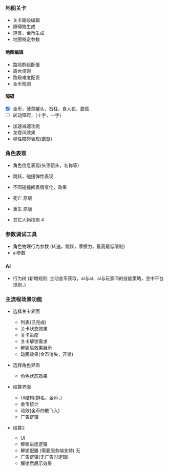 ### 地图关卡

- 关卡路段编辑
- 障碍物生成
- 道具，金币生成
- 地图特定参数

#### 地图编辑

- 路段群组配置
- 高台规则
- 路段难度配置
- 金币规则
  
#### 障碍
- [x] 金币，菠菜罐头，石柱，食人花，蘑菇
- [ ] 转动障碍，(十字，一字)
- 加速减速功能
- 龙卷风效果
- 弹性障碍表现(蘑菇)

### 角色表现

- 角色信息表现(头顶箭头，名称等)
- 跳跃，碰撞弹性表现
- 不同碰撞间表情变化，效果
- 死亡 原版
- 重生 原版

- 其它人物技能 4 
  
### 参数调试工具

- 角色物理行为参数 (转速，跳跃，摩擦力，最高最低限制)
- ai参数

### AI

- 行为树 (新增规则: 主动金币获取，ai与ai，ai与玩家间的技能策略，空中平台规则，)

### 主流程场景功能

- 选择关卡界面
  - 列表(已完成)
  - 关卡状态效果
  - 关卡进度
  - 关卡解锁需求
  - 解锁后效果展示
  - 动画效果(金币消失，开锁)

- 选择角色界面
  - 角色状态效果

- 结算界面
  - UI结构(排名，金币，)
  - 金币统计
  - 动效(金币四散飞入)
  - 广告逻辑

- 结算2
  - UI
  - 解锁进度逻辑
  - 解锁配置 (需要服务端支持) 无
  - 广告逻辑(无广告时逻辑)
  - 解锁后展示效果


